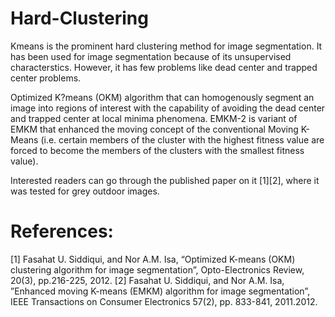 # Hard-Clustering 

Kmeans is the prominent hard clustering method for image segmentation. It has been used for image segmentation because of its unsupervised characterstics. However, it has few problems like dead center and trapped center problems.


Optimized K?means (OKM) algorithm that can homogenously segment an image into regions of interest with the capability of avoiding the dead center and trapped center at local minima phenomena. EMKM-2 is variant of EMKM that enhanced the moving concept of the conventional Moving K-Means (i.e. certain members of the cluster with the highest fitness value are forced to become the members of the clusters with the smallest fitness value).



Interested readers can go through the published paper on it [1][2], where it was tested for grey outdoor images.



# References:
[1] Fasahat U. Siddiqui, and Nor A.M. Isa, “Optimized K-means (OKM) clustering algorithm for image segmentation”, Opto-Electronics Review, 20(3), pp.216-225, 2012.
[2] Fasahat U. Siddiqui, and Nor A.M. Isa, ”Enhanced moving K-means (EMKM) algorithm for image segmentation”, IEEE Transactions on Consumer Electronics 57(2), pp. 833-841, 2011.2012.
